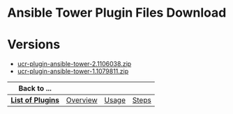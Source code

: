 
Ansible Tower Plugin Files Download
===================================

# Versions

- [ucr-plugin-ansible-tower-2.1106038.zip](https://raw.githubusercontent.com/osmsnbey/todelete2/main/files/UCR/ucr-plugin-ansible/ucr-plugin-ansible-tower-2.1106038.zip)
- [ucr-plugin-ansible-tower-1.1079811.zip](https://raw.githubusercontent.com/osmsnbey/todelete2/main/files/UCR/ucr-plugin-ansible/ucr-plugin-ansible-tower-1.1079811.zip)

|Back to ...||||
| :---: | :---: | :---: | :---: |
|[**List of Plugins**](../../index.md)|[Overview](./overview.md)|[Usage](./usage.md)|[Steps](./steps.md)|
